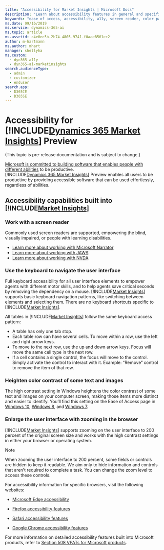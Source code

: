 ```yaml
---
title: "Accessibility for Market Insights | Microsoft Docs"
description: "Learn about accessibility features in general and specifically in Market Insights."
keywords: "ease of access, accessibility, a11y, screen reader, color patterns"
ms.date: 09/16/2019
ms.service: dynamics-365-ai
ms.topic: article
ms.assetid: c4e0ec5b-2b74-4805-9741-f0aae8501ec2
author: m-hartmann
ms.author: mhart
manager: shellyha
ms.custom: 
  - dyn365-a11y
  - dyn365-ai-marketinsights
search.audienceType: 
  - admin
  - customizer
  - enduser
search.app: 
  - D365CE
  - D365SE
---
```


# Accessibility for [!INCLUDE[Dynamics 365 Market Insights](../includes/pn-market-insights-long.md)] Preview

(This topic is pre-release documentation and is subject to change.)

[Microsoft is committed to building software that enables people with different abilities](https://go.microsoft.com/fwlink/p/?LinkId=526256) to be productive.   
[!INCLUDE[Dynamics 365 Market Insights](../includes/pn-market-insights-long.md)] Preview enables all users to be productive by providing accessible software that can be used effortlessly, regardless of abilities. 

## Accessibility capabilities built into [!INCLUDE[Market Insights](../includes/pn-market-insights-short.md)]

### Work with a screen reader

Commonly used screen readers are supported, empowering the blind, visually impaired, or people with learning disabilities. 

- [Learn more about working with Microsoft Narrator](https://support.microsoft.com/help/22798)
- [Learn more about working with JAWS](http://www.freedomscientific.com/Products/Blindness/JawsDocumentation)
- [Learn more about working with NVDA](https://www.nvaccess.org/get-help/)

### Use the keyboard to navigate the user interface

Full keyboard accessibility for all user interface elements to empower agents with different motor skills, and to help agents save critical seconds by removing the dependency on a mouse. 
[!INCLUDE[Market Insights](../includes/pn-market-insights-short.md)] supports basic keyboard navigation patterns, like switching between elements and selecting them. There are no keyboard shortcuts specific to [!INCLUDE[Market Insights](../includes/pn-market-insights-short.md)].

All tables in [!INCLUDE[Market Insights](../includes/pn-market-insights-short.md)] follow the same keyboard access pattern:

- A table has only one tab stop.
- Each table row can have several cells. To move within a row, use the left and right arrow keys.
- To move to the next row, use the up and down arrow keys. Focus will move the same cell type in the next row.
- If a cell contains a single control, the focus will move to the control. Simply activate the control to interact with it. Example: “Remove” control to remove the item of that row.

### Heighten color contrast of some text and images

The high contrast setting in Windows heightens the color contrast of some text and images on your computer screen, making those items more distinct and easier to identify. You’ll find this setting on the Ease of Access page in [Windows 10](http://www.microsoft.com/enable/products/windows10/default.aspx), [Windows 8](http://www.microsoft.com/enable/products/windows8/default.aspx), and [Windows 7](http://www.microsoft.com/enable/products/windows7/default.aspx).

### Enlarge the user interface with zooming in the browser

[!INCLUDE[Market Insights](../includes/pn-market-insights-short.md)] supports zooming on the user interface to 200 percent of the original screen size and works with the high contrast settings in either your browser or operating system.

> [!NOTE]
> When zooming the user interface to 200 percent, some fields or controls are hidden to keep it readable. We aim only to hide information and controls that aren't required to complete a task. You can change the zoom level to access these controls. 

For accessibility information for specific browsers, visit the following websites:  
  
-   [Microsoft Edge accessibility](https://docs.microsoft.com/microsoft-edge/accessibility)  
  
-   [Firefox accessibility features](http://support.mozilla.org/kb/accessibility-features-firefox-make-firefox-and-we?redirectlocale=en-US&redirectslug=accessibility)  
  
-   [Safari accessibility features](http://www.apple.com/support/accessibility/)  
  
-   [Google Chrome accessibility features](https://sites.google.com/a/chromium.org/dev/user-experience)  
  
For more information on detailed accessibility features built into Microsoft products, refer to [Section 508 VPATs for Microsoft products](https://enterprise.microsoft.com/en-us/industries/government/section-508-vpats-for-microsoft-products/).  

